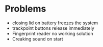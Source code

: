 # Problems
- closing lid on battery freezes the system
- trackpoint buttons release immediately
- Fingerprint reader no working solution
- Creaking sound on start
